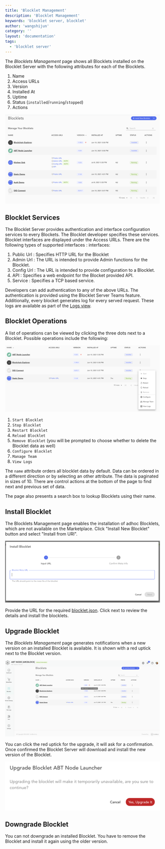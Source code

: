 ```yaml
---
title: 'Blocklet Management'
description: 'Blocklet Management'
keywords: 'blocklet server, blocklet'
author: 'wangshijun'
category: ''
layout: 'documentation'
tags:
  - 'blocklet server'
---
```


The *Blocklets Management* page shows all Blocklets installed on the Blocklet Server with the following attributes for each of the Blocklets.

1. Name
2. Access URLs
3. Version
4. Installed At
5. Uptime
6. Status (`installed`/`running`/`stopped`)
7. Actions

![](./images/blocklets-overview-3.png)

## Blocklet Services

The Blocklet Server provides authentication and interface configuration services to every Blockets. The Blocklet developer specifies these services. Blocklet interfaces are displayed under the Access URLs. There are the following types of supported interfaces :
interfaces:
1. Public Url : Specifies HTTP URL for the Blocklet
2. Admin Url :  The URL is intended to provide Admin functions for the Blocklet.
3. Config Url : The URL is intended to provide configuration  to a Blocklet.
4. API : Specifies a web endpoint for the Blocket provided API.
5. Service : Specifies a TCP based service.

Developers can add authentication to any of the above URLs. The authentication is provided using the Blocklet Server Teams feature. Additionally, every blocket generates log for every served request. These logs are available as part of the [Logs view](/en/logs).   

## Blocklet Operations

A list of operations can be viewed by clicking the three dots next to a Blocklet. Possible operations include the following:

![](./images/blocklets-actions.png)

1. `Start Blocklet`
2. `Stop Blocklet`
3. `Restart Blocklet`
4. `Reload Blocklet`
5. `Remove Blocklet` (you will be prompted to choose whether to delete the Blocklet data as well)
6. `Configure Blocklet`
7. `Manage Team`
8. `View Logs`

The `name` attribute orders all blocklet data by default.  Data can be ordered in a different direction or by selecting an other attribute. The data is paginated in sizes of 10. There are control actions at the bottom of the page to find next and previous set of data.

The page also presents a search box to lookup Blocklets using their name.

## Install Blocklet

The Blocklets Management page enables the installation of adhoc Blocklets, which are not available on the Marketplace. Click "Install New Blocklet" button and select "Install from URI".  

![](./images/blocklet-install-url.png)

Provide the URL for the required [blocklet.json](https://github.com/blocklet/html-2048-sample/releases/download/1.1.9/blocklet.json). Click next to review the details and install the blocklets.

## Upgrade Blocklet

The *Blocklets Management* page generates notifications when a new version on an installed Blocklet is available. It is shown with a red uptick next to the Blocklet version.

![](./images/blocklets-upgrade.png)

You can click the red uptick for the upgrade, it will ask for a confirmation. Once confirmed the Blocklet Server will download and install the new version of the Blocklet.

![](./images/blocklets-upgrade-confirm.png)

## Downgrade Blocklet

You can not downgrade an installed Blocklet. You have to remove the Blocklet and install it again using the older version.

